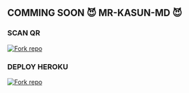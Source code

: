 ## COMMING SOON 😈 MR-KASUN-MD 😈

### SCAN QR 

<a href='https://mrkasunqr-b5dd62b194a0.herokuapp.com/' target="_blank"><img alt='Fork repo' src='https://img.shields.io/badge/SCAN QR CODE-brown?style=for-the-badge&logo=opencv&logoColor=white'/></a>

### DEPLOY HEROKU

<a href='https://dashboard.heroku.com/new?template=https://github.com/Feenixmd0/MR-KASUN-V2' target="_blank"><img alt='Fork repo' src='https://img.shields.io/badge/DEPLOY HEROKU-purple?style=for-the-badge&logo=heroku&logoColor=white'/></a>
